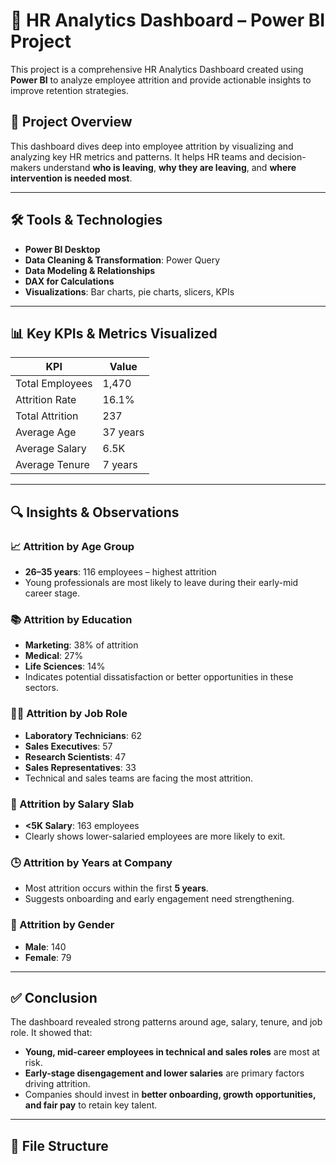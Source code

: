 # 💼 HR Analytics Dashboard – Power BI Project

This project is a comprehensive HR Analytics Dashboard created using **Power BI** to analyze employee attrition and provide actionable insights to improve retention strategies.

## 📌 Project Overview

This dashboard dives deep into employee attrition by visualizing and analyzing key HR metrics and patterns. It helps HR teams and decision-makers understand **who is leaving**, **why they are leaving**, and **where intervention is needed most**.

---

## 🛠 Tools & Technologies

- **Power BI Desktop**
- **Data Cleaning & Transformation**: Power Query
- **Data Modeling & Relationships**
- **DAX for Calculations**
- **Visualizations**: Bar charts, pie charts, slicers, KPIs

---

## 📊 Key KPIs & Metrics Visualized

| KPI                        | Value       |
|---------------------------|-------------|
| Total Employees           | 1,470       |
| Attrition Rate            | 16.1%       |
| Total Attrition           | 237         |
| Average Age               | 37 years    |
| Average Salary            | 6.5K        |
| Average Tenure            | 7 years     |

---

## 🔍 Insights & Observations

### 📈 Attrition by Age Group
- **26–35 years**: 116 employees – highest attrition
- Young professionals are most likely to leave during their early-mid career stage.

### 📚 Attrition by Education
- **Marketing**: 38% of attrition
- **Medical**: 27%
- **Life Sciences**: 14%
- Indicates potential dissatisfaction or better opportunities in these sectors.

### 👩‍🔬 Attrition by Job Role
- **Laboratory Technicians**: 62
- **Sales Executives**: 57
- **Research Scientists**: 47
- **Sales Representatives**: 33
- Technical and sales teams are facing the most attrition.

### 💸 Attrition by Salary Slab
- **<5K Salary**: 163 employees
- Clearly shows lower-salaried employees are more likely to exit.

### 🕒 Attrition by Years at Company
- Most attrition occurs within the first **5 years**.
- Suggests onboarding and early engagement need strengthening.

### 🧍 Attrition by Gender
- **Male**: 140
- **Female**: 79

---

## ✅ Conclusion

The dashboard revealed strong patterns around age, salary, tenure, and job role. It showed that:
- **Young, mid-career employees in technical and sales roles** are most at risk.
- **Early-stage disengagement and lower salaries** are primary factors driving attrition.
- Companies should invest in **better onboarding, growth opportunities, and fair pay** to retain key talent.

---

## 📁 File Structure

